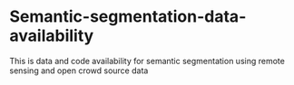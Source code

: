 # Semantic-segmentation-data-availability
This is data and code availability for semantic segmentation using remote sensing and open crowd source data
